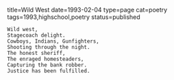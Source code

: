 title=Wild West
date=1993-02-04
type=page
cat=poetry
tags=1993,highschool,poetry
status=published
~~~~~~
Wild west,
Stagecoach delight.
Cowboys, Indians, Gunfighters,
Shooting through the night.
The honest sheriff,
The enraged homesteaders,
Capturing the bank robber.
Justice has been fulfilled.
